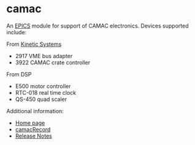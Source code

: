 camac
=====
An [EPICS](http://www.aps.anl.gov/epics/) 
module for support of CAMAC electronics. Devices supported include:

From [Kinetic Systems](http://www.kscorp.com)
* 2917 VME bus adapter
* 3922 CAMAC crate controller

From DSP
* E500 motor controller
* RTC-018 real time clock
* QS-450 quad scaler

Additional information:
* [Home page](https://epics-modules.github.io/camac)
* [camacRecord](https://epics-modules.github.io/camac/camacRecord.html)
* [Release Notes](https://epics-modules.github.io/camac/camacReleaseNotes.html)
